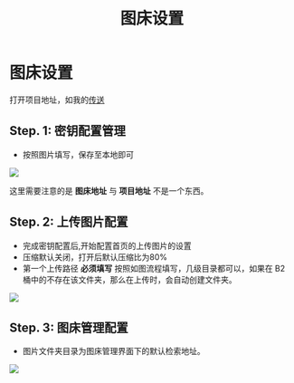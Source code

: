 ﻿---
lang: zh-cn
title: 图床设置
description: 待定
---
# 图床设置

打开项目地址，如我的[传送](https://blazeb2.mr90.cf/#/setting?id=1)

## Step. 1: 密钥配置管理

- 按照图片填写，保存至本地即可

![](https://cloud.ryanuo.cc/hexo/api/b78be59a-7608-4601-976e-7abe8c27e52c.png)

这里需要注意的是 **图床地址** 与 **项目地址** 不是一个东西。

## Step. 2: 上传图片配置

- 完成密钥配置后,开始配置首页的上传图片的设置
- 压缩默认关闭，打开后默认压缩比为80% 
- 第一个上传路径 **必须填写** 按照如图流程填写，几级目录都可以，如果在 B2 桶中的不存在该文件夹，那么在上传时，会自动创建文件夹。

![](https://cloud.ryanuo.cc/hexo/api/49d81a6b-ea0e-4987-b50d-2db41d4586c4.png)

## Step. 3: 图床管理配置

- 图片文件夹目录为图床管理界面下的默认检索地址。

![](https://cloud.ryanuo.cc/hexo/api/dc8a54e2-d757-41a3-8e3c-1f3316c7c5cf.png)